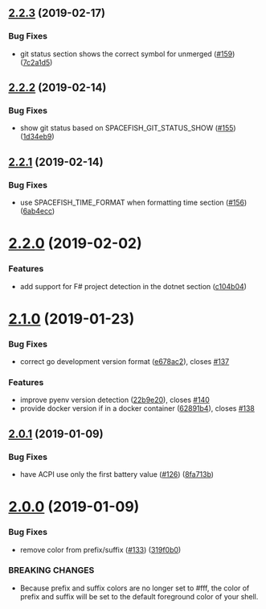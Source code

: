 ## [2.2.3](https://github.com/matchai/spacefish/compare/v2.2.2...v2.2.3) (2019-02-17)


### Bug Fixes

* git status section shows the correct symbol for unmerged ([#159](https://github.com/matchai/spacefish/issues/159)) ([7c2a1d5](https://github.com/matchai/spacefish/commit/7c2a1d5))

## [2.2.2](https://github.com/matchai/spacefish/compare/v2.2.1...v2.2.2) (2019-02-14)


### Bug Fixes

* show git status based on SPACEFISH_GIT_STATUS_SHOW ([#155](https://github.com/matchai/spacefish/issues/155)) ([1d34eb9](https://github.com/matchai/spacefish/commit/1d34eb9))

## [2.2.1](https://github.com/matchai/spacefish/compare/v2.2.0...v2.2.1) (2019-02-14)


### Bug Fixes

* use SPACEFISH_TIME_FORMAT when formatting time section ([#156](https://github.com/matchai/spacefish/issues/156)) ([6ab4ecc](https://github.com/matchai/spacefish/commit/6ab4ecc))

# [2.2.0](https://github.com/matchai/spacefish/compare/v2.1.0...v2.2.0) (2019-02-02)


### Features

* add support for F# project detection in the dotnet section ([c104b04](https://github.com/matchai/spacefish/commit/c104b04))

# [2.1.0](https://github.com/matchai/spacefish/compare/v2.0.1...v2.1.0) (2019-01-23)


### Bug Fixes

* correct go development version format ([e678ac2](https://github.com/matchai/spacefish/commit/e678ac2)), closes [#137](https://github.com/matchai/spacefish/issues/137)


### Features

* improve pyenv version detection ([22b9e20](https://github.com/matchai/spacefish/commit/22b9e20)), closes [#140](https://github.com/matchai/spacefish/issues/140)
* provide docker version if in a docker container ([62891b4](https://github.com/matchai/spacefish/commit/62891b4)), closes [#138](https://github.com/matchai/spacefish/issues/138)

## [2.0.1](https://github.com/matchai/spacefish/compare/v2.0.0...v2.0.1) (2019-01-09)


### Bug Fixes

* have ACPI use only the first battery value ([#126](https://github.com/matchai/spacefish/issues/126)) ([8fa713b](https://github.com/matchai/spacefish/commit/8fa713b))

# [2.0.0](https://github.com/matchai/spacefish/compare/v1.12.4...v2.0.0) (2019-01-09)


### Bug Fixes

* remove color from prefix/suffix ([#133](https://github.com/matchai/spacefish/issues/133)) ([319f0b0](https://github.com/matchai/spacefish/commit/319f0b0))


### BREAKING CHANGES

* Because prefix and suffix colors are no longer set to #fff, the color of prefix and suffix will be set to the default foreground color of your shell.
